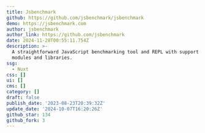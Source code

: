 ```yaml
---
title: Jsbenchmark
github: https://github.com/jsbenchmark/jsbenchmark
demo: https://jsbenchmark.com
author: jsbenchmark
author_link: https://github.com/jsbenchmark
date: 2024-11-28T00:55:11.754Z
description: >-
  A straightforward JavaScript benchmarking tool and REPL with support for ES
  modules and libraries.
ssg:
  - Nuxt
css: []
ui: []
cms: []
category: []
draft: false
publish_date: '2023-08-23T20:39:32Z'
update_date: '2024-10-07T16:20:26Z'
github_star: 134
github_fork: 3
---
```

